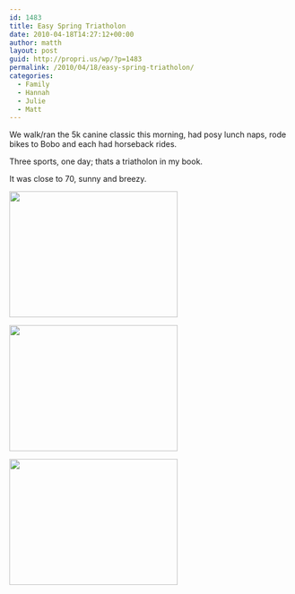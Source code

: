 ```yaml
---
id: 1483
title: Easy Spring Triatholon
date: 2010-04-18T14:27:12+00:00
author: matth
layout: post
guid: http://propri.us/wp/?p=1483
permalink: /2010/04/18/easy-spring-triatholon/
categories:
  - Family
  - Hannah
  - Julie
  - Matt
---
```

We walk/ran the 5k canine classic this morning, had posy lunch naps, rode bikes to Bobo and each had horseback rides. 

Three sports, one day; thats a triatholon in my book. 

It was close to 70, sunny and breezy. 

[<img src="http://hippeelee.com/blog/wp-content/uploads/2010/04/l_1600_1200_D94EFEE9-F3F6-4115-92B4-35490A178C17.jpeg" alt="" width="300" height="225" class="alignnone size-full wp-image-364" />](http://hippeelee.com/blog/wp-content/uploads/2010/04/l_1600_1200_D94EFEE9-F3F6-4115-92B4-35490A178C17.jpeg)

[<img src="http://hippeelee.com/blog/wp-content/uploads/2010/04/l_1600_1200_D4FFEB2B-DB9A-4771-AEE0-D9C8EE8FBA80.jpeg" alt="" width="300" height="225" class="alignnone size-full wp-image-364" />](http://hippeelee.com/blog/wp-content/uploads/2010/04/l_1600_1200_D4FFEB2B-DB9A-4771-AEE0-D9C8EE8FBA80.jpeg)

[<img src="http://hippeelee.com/blog/wp-content/uploads/2010/04/l_1600_1200_8169DA7D-C9FD-4286-B680-86EE40C191D1.jpeg" alt="" width="300" height="225" class="alignnone size-full wp-image-364" />](http://hippeelee.com/blog/wp-content/uploads/2010/04/l_1600_1200_8169DA7D-C9FD-4286-B680-86EE40C191D1.jpeg)